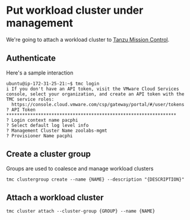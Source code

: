 # Put workload cluster under management

We're going to attach a workload cluster to [Tanzu Mission Control](https://tanzu.vmware.com/mission-control).


## Authenticate

Here's a sample interaction

```
ubuntu@ip-172-31-25-21:~$ tmc login
i If you don't have an API token, visit the VMware Cloud Services console, select your organization, and create an API token with the TMC service roles:
  https://console.cloud.vmware.com/csp/gateway/portal/#/user/tokens
? API Token ****************************************************************
? Login context name pacphi
? Select default log level info
? Management Cluster Name zoolabs-mgmt
? Provisioner Name pacphi
```


## Create a cluster group

Groups are used to coalesce and manage workload clusters

```
tmc clustergroup create --name {NAME} --description "{DESCRIPTION}"
```


## Attach a workload cluster

```
tmc cluster attach --cluster-group {GROUP} --name {NAME}
```